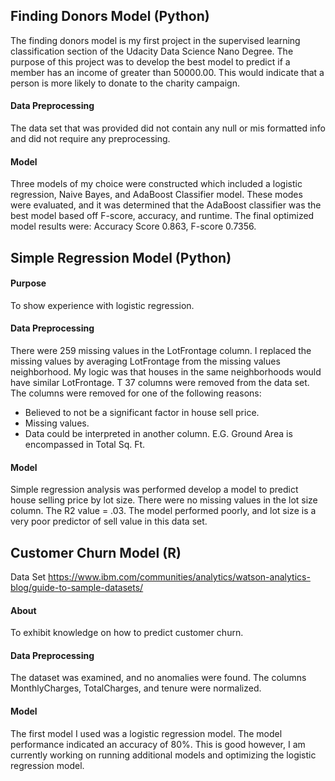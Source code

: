 ## Finding Donors Model (Python)
  The finding donors model is my first project in the supervised learning classification section of the Udacity Data Science Nano Degree.   The purpose of   this project was to develop the best model to predict if a member has an income of greater than 50000.00. This would     indicate that a person is more likely to donate to the charity campaign.
  #### Data Preprocessing
  The data set that was provided did not contain any null or mis formatted info and did not require any preprocessing. 
  #### Model
  Three models of my choice were constructed which included a logistic regression, Naive Bayes, and AdaBoost Classifier model. These modes   were evaluated, and it was determined that the AdaBoost classifier was the best model based off F-score, accuracy, and runtime. The final   optimized model results were: Accuracy Score	0.863, F-score	0.7356.

## Simple Regression Model (Python)
  #### Purpose
  To show experience with logistic regression.  
  #### Data Preprocessing 
  There were 259 missing values in the LotFrontage column. I replaced the missing values by averaging LotFrontage from the missing values   neighborhood. My logic was that houses in the same neighborhoods would have similar LotFrontage. T 37 columns were removed from the data     set. The columns were removed for one of the following reasons: 
-	Believed to not be a significant factor in house sell price. 
-	Missing values.
-	Data could be interpreted in another column. E.G. Ground Area is encompassed in Total Sq. Ft. 
  #### Model
  Simple regression analysis was performed develop a model to predict house selling price by lot size. There were no missing values in the   lot size column. The R2 value = .03. The model performed poorly, and lot size is a very poor predictor of sell value in this data set. 

## Customer Churn Model (R)
  Data Set https://www.ibm.com/communities/analytics/watson-analytics-blog/guide-to-sample-datasets/
  #### About
  To exhibit knowledge on how to predict customer churn.  
  #### Data Preprocessing
  The dataset was examined, and no anomalies were found. The columns MonthlyCharges, TotalCharges, and tenure were normalized.
  #### Model
  The first model I used was a logistic regression model. The model performance indicated an accuracy of 80%. This is good however, I am currently working on running additional models and optimizing the logistic regression model.   
  
